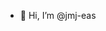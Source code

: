- 👋 Hi, I’m @jmj-eas

<!---
jmj-eas/jmj-eas is a ✨ special ✨ repository because its `README.md` (this file) appears on your GitHub profile.
You can click the Preview link to take a look at your changes.
--->
